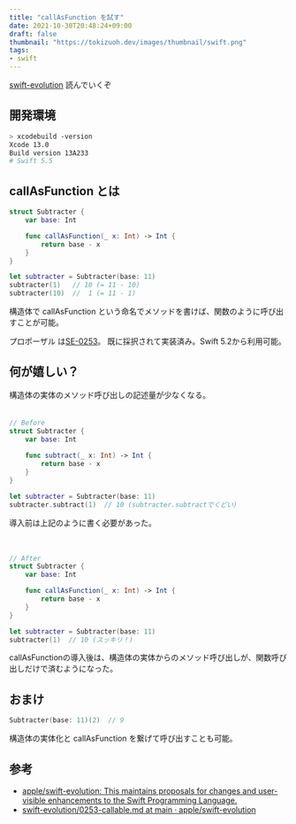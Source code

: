 ```yaml
---
title: "callAsFunction を試す"
date: 2021-10-30T20:48:24+09:00
draft: false
thumbnail: "https://tokizuoh.dev/images/thumbnail/swift.png"
tags:
- swift
---
```

  
[swift-evolution](https://github.com/apple/swift-evolution) 読んでいくぞ  
  
<!--more-->  
  
## 開発環境  
  
```bash
> xcodebuild -version
Xcode 13.0
Build version 13A233
# Swift 5.5
```
  
## callAsFunction とは
  
```swift
struct Subtracter {
    var base: Int

    func callAsFunction(_ x: Int) -> Int {
        return base - x
    }
}

let subtracter = Subtracter(base: 11)
subtracter(1)   // 10 (= 11 - 10)
subtracter(10)  //  1 (= 11 - 1)
```
  
構造体で callAsFunction という命名でメソッドを書けば、関数のように呼び出すことが可能。  
  
プロポーザル は[SE-0253](https://github.com/apple/swift-evolution/blob/main/proposals/0253-callable.md)。 既に採択されて実装済み。Swift 5.2から利用可能。  
  
## 何が嬉しい？  
  
構造体の実体のメソッド呼び出しの記述量が少なくなる。  
　
  
```swift
// Before
struct Subtracter {
    var base: Int
    
    func subtract(_ x: Int) -> Int {
        return base - x
    }
}

let subtracter = Subtracter(base: 11)
subtracter.subtract(1)  // 10 (subtracter.subtractでくどい)
```
  
導入前は上記のように書く必要があった。  
  
　
  
```swift
// After
struct Subtracter {
    var base: Int

    func callAsFunction(_ x: Int) -> Int {
        return base - x
    }
}

let subtracter = Subtracter(base: 11)
subtracter(1)  // 10 (スッキリ！)
```
  
callAsFunctionの導入後は、構造体の実体からのメソッド呼び出しが、関数呼び出しだけで済むようになった。  
  
## おまけ
  
```swift
Subtracter(base: 11)(2)  // 9
```
  
構造体の実体化と callAsFunction を繋げて呼び出すことも可能。  
  
## 参考  
  
- [apple/swift-evolution: This maintains proposals for changes and user-visible enhancements to the Swift Programming Language.](https://github.com/apple/swift-evolution)  
- [swift-evolution/0253-callable.md at main · apple/swift-evolution](https://github.com/apple/swift-evolution/blob/main/proposals/0253-callable.md)  
  